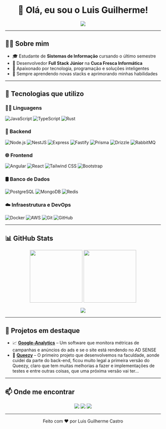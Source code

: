<h1 align="center">👋 Olá, eu sou o Luis Guilherme!</h1>
<p align="center">
  <img src="https://readme-typing-svg.herokuapp.com/?color=16C79A&size=22&center=true&vCenter=true&lines=Desenvolvedor+Full+Stack;Amante+de+tecnologia;Focado+em+resultados" />
</p>

---

## 👨‍💻 Sobre mim

- 🎓 Estudante de **Sistemas de Informação** cursando o último semestre
- 💼 Desenvolvedor **Full Stack Júnior** na **Cuca Fresca Informática**
- 🚀 Apaixonado por tecnologia, programação e soluções inteligentes
- 🧠 Sempre aprendendo novas stacks e aprimorando minhas habilidades

---

## 🚀 Tecnologias que utilizo

### 👨‍💻 Linguagens
![JavaScript](https://img.shields.io/badge/-JavaScript-F7DF1E?style=flat&logo=javascript&logoColor=black)
![TypeScript](https://img.shields.io/badge/-TypeScript-3178C6?style=flat&logo=typescript&logoColor=white)
![Rust](https://img.shields.io/badge/-Rust-000000?style=flat&logo=rust)

### 🔧 Backend
![Node.js](https://img.shields.io/badge/-Node.js-333333?style=flat&logo=node.js)
![NestJS](https://img.shields.io/badge/-NestJS-E0234E?style=flat&logo=nestjs)
![Express](https://img.shields.io/badge/-Express-000000?style=flat&logo=express)
![Fastify](https://img.shields.io/badge/-Fastify-000000?style=flat&logo=fastify)
![Prisma](https://img.shields.io/badge/-Prisma-2D3748?style=flat&logo=prisma)
![Drizzle](https://img.shields.io/badge/-Drizzle-000000?style=flat&logo=drizzle)
![RabbitMQ](https://img.shields.io/badge/-RabbitMQ-FF6600?style=flat&logo=rabbitmq&logoColor=black)

### 🌐 Frontend
![Angular](https://img.shields.io/badge/-Angular-DD0031?style=flat&logo=angular)
![React](https://img.shields.io/badge/-React-61DAFB?style=flat&logo=react&logoColor=black)
![Tailwind CSS](https://img.shields.io/badge/-Tailwind-38B2AC?style=flat&logo=tailwind-css)
![Bootstrap](https://img.shields.io/badge/-Bootstrap-563D7C?style=flat&logo=bootstrap)

### 🛢️ Banco de Dados
![PostgreSQL](https://img.shields.io/badge/-PostgreSQL-336791?style=flat&logo=postgresql)
![MongoDB](https://img.shields.io/badge/-MongoDB-47A248?style=flat&logo=mongodb&logoColor=black)
![Redis](https://img.shields.io/badge/-Redis-DC382D?style=flat&logo=redis)

### ☁️ Infraestrutura e DevOps
![Docker](https://img.shields.io/badge/-Docker-2496ED?style=flat&logo=docker&logoColor=black)
![AWS](https://img.shields.io/badge/-AWS-232F3E?style=flat&logo=amazon-aws&logoColor=white)
![Git](https://img.shields.io/badge/-Git-F05032?style=flat&logo=git&logoColor=white)
![GitHub](https://img.shields.io/badge/-GitHub-181717?style=flat&logo=github&logoColor=white)

---

## 📊 GitHub Stats

<p align="center">
  <img height="170em" src="https://github-readme-stats.vercel.app/api?username=luisguilherme1996&show_icons=true&theme=radical&count_private=true&include_all_commits=true" />
  <img height="170em" src="https://github-readme-stats.vercel.app/api/top-langs/?username=luisguilherme1996&layout=compact&theme=radical" />
</p>

<p align="center">
  <img src="https://github-profile-trophy.vercel.app/?username=luisguilherme1996&theme=radical&column=7"/>
</p>

---

## 📂 Projetos em destaque

<!-- Adicione seus projetos principais com uma breve descrição -->
- 📈 [**Google-Analytics**](https://github.com/luisguilherme1996/google-analytics ) – Um software que monitora métricas de campanhas e anúncios do ads e se o site está rendendo no AD SENSE
- 🧠 [**Queezy**](https://github.com/A-Serious-Group/quiz-api) – O primeiro projeto que desenvolvemos na faculdade, aonde cuidei da parte do back-end, ficou muito legal a primeira versão do Queezy, claro que tem muitas melhorias a fazer e implementações de testes e entre outras coisas, que uma próxima versão vai ter...

---

## 📫 Onde me encontrar

<div align="center">
  <a href="https://linkedin.com/in/luis-guilherme-castro" target="_blank"><img src="https://img.shields.io/badge/-LinkedIn-0A66C2?style=for-the-badge&logo=linkedin&logoColor=white" /></a>
  <a href="mailto:guih.castro96@gmail.com"><img src="https://img.shields.io/badge/-Email-D14836?style=for-the-badge&logo=gmail&logoColor=white" /></a>
  <a href="https://www.instagram.com/luisguilherme1996/"><img src="https://img.shields.io/badge/-Instagram-E4405F?style=for-the-badge&logo=instagram&logoColor=white" /></a>
  <!-- Adicione outras redes se quiser -->
</div>

---

<p align="center">Feito com ❤️ por Luis Guilherme Castro</p>
